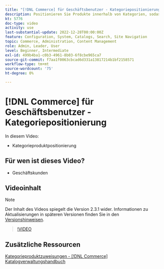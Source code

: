 ```yaml
---
title: "[!DNL Commerce] für Geschäftsbenutzer - Kategoriepositionierung"
description: Positionieren Sie Produkte innerhalb von Kategorien, sodass Kunden die Produkte oben sehen, die sie sehen sollen.
kt: 5776
doc-type: video
activity: use
last-substantial-update: 2022-12-28T00:00:00Z
feature: Configuration, System, Catalogs, Search, Site Navigation
topic: Commerce, Administration, Content Management
role: Admin, Leader, User
level: Beginner, Intermediate
exl-id: 499b4ba1-c0b3-4961-8b03-6f8cbe965ca7
source-git-commit: f7aa1f0063cbcad6d331a13817214b1bf2158571
workflow-type: tm+mt
source-wordcount: '75'
ht-degree: 0%

---
```


# [!DNL Commerce] für Geschäftsbenutzer - Kategoriepositionierung

In diesem Video:

- Kategorieproduktpositionierung

## Für wen ist dieses Video?

- Geschäftskunden

## Videoinhalt

>[!NOTE]
>
>Der Inhalt des Videos spiegelt die Version 2.3.1 wider. Informationen zu Aktualisierungen in späteren Versionen finden Sie in den [Versionshinweisen](https://experienceleague.adobe.com/docs/commerce-operations/release/notes/overview.html).

>[!VIDEO](https://video.tv.adobe.com/v/36187?quality=12&learn=on)

## Zusätzliche Ressourcen

[Kategorieproduktzuweisungen - [!DNL Commerce] Katalogverwaltungshandbuch](https://experienceleague.adobe.com/docs/commerce-admin/catalog/categories/products-in-category/categories-product-assignments.html)

